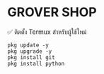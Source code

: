 # GROVER SHOP 

✅ ติดตั้ง Termux สำหรับผู้ใช้ใหม่
```
pkg update -y
pkg upgrade -y
pkg install git
pkg install python
```


